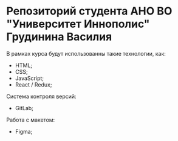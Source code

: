 # Репозиторий студента АНО ВО "Университет Иннополис" Грудинина Василия

В рамках курса будут использованны такие технологии, как:

- HTML;
- CSS;
- JavaScript;
- React / Redux;

Система контроля версий:

- GitLab;

Работа с макетом:

- Figma;